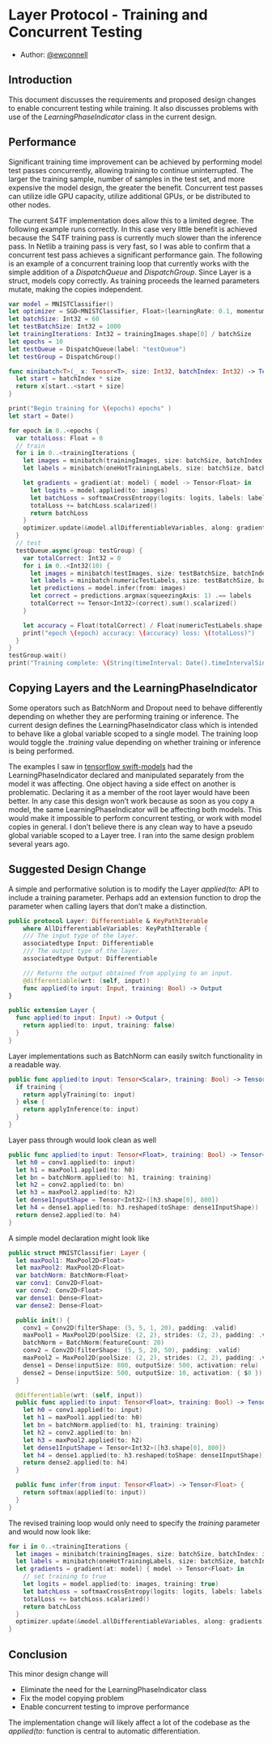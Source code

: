 # Layer Protocol - Training and Concurrent Testing

* Author: [@ewconnell](https://github.com/ewconnell)

## Introduction
This document discusses the requirements and proposed design changes to enable concurrent testing while training. It also discusses problems with use of the _LearningPhaseIndicator_ class in the current design.

## Performance
Significant training time improvement can be achieved by performing model test passes concurrently, allowing training to continue uninterrupted. The larger the training sample, number of samples in the test set, and more expensive the model design, the greater the benefit. Concurrent test passes can utilize idle GPU capacity, utilize additional GPUs, or be distributed to other nodes.

The current S4TF implementation does allow this to a limited degree. The following example runs correctly. In this case very little benefit is achieved because the S4TF training pass is currently much slower than the inference pass. In Netlib a training pass is very fast, so I was able to confirm that a concurrent test pass achieves a significant performance gain. The following is an example of a concurrent training loop that currently works with the simple addition of a _DispatchQueue_ and _DispatchGroup_. Since Layer is a struct, models copy correctly. As training proceeds the learned parameters mutate, making the copies independent.
```swift
var model = MNISTClassifier()
let optimizer = SGD<MNISTClassifier, Float>(learningRate: 0.1, momentum: 0.9)
let batchSize: Int32 = 60
let testBatchSize: Int32 = 1000
let trainingIterations: Int32 = trainingImages.shape[0] / batchSize
let epochs = 10
let testQueue = DispatchQueue(label: "testQueue")
let testGroup = DispatchGroup()

func minibatch<T>(_ x: Tensor<T>, size: Int32, batchIndex: Int32) -> Tensor<T> {
  let start = batchIndex * size
  return x[start..<start + size]
}

print("Begin training for \(epochs) epochs" )
let start = Date()

for epoch in 0..<epochs {
  var totalLoss: Float = 0
  // train
  for i in 0..<trainingIterations {
    let images = minibatch(trainingImages, size: batchSize, batchIndex: i)
    let labels = minibatch(oneHotTrainingLabels, size: batchSize, batchIndex: i)

    let gradients = gradient(at: model) { model -> Tensor<Float> in
      let logits = model.applied(to: images)
      let batchLoss = softmaxCrossEntropy(logits: logits, labels: labels)
      totalLoss += batchLoss.scalarized()
      return batchLoss
    }
    optimizer.update(&model.allDifferentiableVariables, along: gradients)
  }
  // test
  testQueue.async(group: testGroup) {
    var totalCorrect: Int32 = 0
    for i in 0..<Int32(10) {
      let images = minibatch(testImages, size: testBatchSize, batchIndex: i)
      let labels = minibatch(numericTestLabels, size: testBatchSize, batchIndex: i)
      let predictions = model.infer(from: images)
      let correct = predictions.argmax(squeezingAxis: 1) .== labels
      totalCorrect += Tensor<Int32>(correct).sum().scalarized()
    }

    let accuracy = Float(totalCorrect) / Float(numericTestLabels.shape[0])
    print("epoch \(epoch) accuracy: \(accuracy) loss: \(totalLoss)")
  }
}
testGroup.wait()
print("Training complete: \(String(timeInterval: Date().timeIntervalSince(start)))")
```
## Copying Layers and the LearningPhaseIndicator
Some operators such as BatchNorm and Dropout need to behave differently depending on whether they are performing training or inference. The current design defines the LearningPhaseIndicator class which is intended to behave like a global variable scoped to a single model. The training loop would toggle the _.training_ value depending on whether training or inference is being performed.

The examples I saw in [tensorflow swift-models](https://github.com/tensorflow/swift-models) had the LearningPhaseIndicator declared and manipulated separately from the model it was affecting. One object having a side effect on another is problematic. Declaring it as a member of the root layer would have been better. In any case this design won’t work because as soon as you copy a model, the same LearningPhaseIndicator will be affecting both models. This would make it impossible to perform concurrent testing, or work with model copies in general. I don’t believe there is any clean way to have a pseudo global variable scoped to a Layer tree. I ran into the same design problem several years ago.

## Suggested Design Change
A simple and performative solution is to modify the Layer _applied(to:_ API to include a training parameter. Perhaps add an extension function to drop the parameter when calling layers that don’t make a distinction.
```swift
public protocol Layer: Differentiable & KeyPathIterable
    where AllDifferentiableVariables: KeyPathIterable {
    /// The input type of the layer.
    associatedtype Input: Differentiable
    /// The output type of the layer.
    associatedtype Output: Differentiable

    /// Returns the output obtained from applying to an input.
    @differentiable(wrt: (self, input))
    func applied(to input: Input, training: Bool) -> Output
}

public extension Layer {
  func applied(to input: Input) -> Output {
    return applied(to: input, training: false)
  }
}
```
Layer implementations such as BatchNorm can easily switch functionality in a readable way.
```swift
public func applied(to input: Tensor<Scalar>, training: Bool) -> Tensor<Scalar> {
  if training {
    return applyTraining(to: input)
  } else {
    return applyInference(to: input)
  }
}
```
Layer pass through would look clean as well
```swift
public func applied(to input: Tensor<Float>, training: Bool) -> Tensor<Float> {
  let h0 = conv1.applied(to: input)
  let h1 = maxPool1.applied(to: h0)
  let bn = batchNorm.applied(to: h1, training: training)
  let h2 = conv2.applied(to: bn)
  let h3 = maxPool2.applied(to: h2)
  let dense1InputShape = Tensor<Int32>([h3.shape[0], 800])
  let h4 = dense1.applied(to: h3.reshaped(toShape: dense1InputShape))
  return dense2.applied(to: h4)
}
```
A simple model declaration might look like
```swift
public struct MNISTClassifier: Layer {
  let maxPool1: MaxPool2D<Float>
  let maxPool2: MaxPool2D<Float>
  var batchNorm: BatchNorm<Float>
  var conv1: Conv2D<Float>
  var conv2: Conv2D<Float>
  var dense1: Dense<Float>
  var dense2: Dense<Float>

  public init() {
    conv1 = Conv2D(filterShape: (5, 5, 1, 20), padding: .valid)
    maxPool1 = MaxPool2D(poolSize: (2, 2), strides: (2, 2), padding: .valid)
    batchNorm = BatchNorm(featureCount: 20)
    conv2 = Conv2D(filterShape: (5, 5, 20, 50), padding: .valid)
    maxPool2 = MaxPool2D(poolSize: (2, 2), strides: (2, 2), padding: .valid)
    dense1 = Dense(inputSize: 800, outputSize: 500, activation: relu)
    dense2 = Dense(inputSize: 500, outputSize: 10, activation: { $0 })
  }

  @differentiable(wrt: (self, input))
  public func applied(to input: Tensor<Float>, training: Bool) -> Tensor<Float> {
    let h0 = conv1.applied(to: input)
    let h1 = maxPool1.applied(to: h0)
    let bn = batchNorm.applied(to: h1, training: training)
    let h2 = conv2.applied(to: bn)
    let h3 = maxPool2.applied(to: h2)
    let dense1InputShape = Tensor<Int32>([h3.shape[0], 800])
    let h4 = dense1.applied(to: h3.reshaped(toShape: dense1InputShape))
    return dense2.applied(to: h4)
  }

  public func infer(from input: Tensor<Float>) -> Tensor<Float> {
    return softmax(applied(to: input))
  }
}
```
The revised training loop would only need to specify the _training_ parameter and would now look like:
```swift
for i in 0..<trainingIterations {
  let images = minibatch(trainingImages, size: batchSize, batchIndex: i)
  let labels = minibatch(oneHotTrainingLabels, size: batchSize, batchIndex: i)
  let gradients = gradient(at: model) { model -> Tensor<Float> in
    // set training to true
    let logits = model.applied(to: images, training: true)
    let batchLoss = softmaxCrossEntropy(logits: logits, labels: labels)
    totalLoss += batchLoss.scalarized()
    return batchLoss
  }
  optimizer.update(&model.allDifferentiableVariables, along: gradients)
}
```
## Conclusion
This minor design change will
* Eliminate the need for the LearningPhaseIndicator class
* Fix the model copying problem
* Enable concurrent testing to improve performance

The implementation change will likely affect a lot of the codebase as the _applied(to:_ function is central to automatic differentiation.

